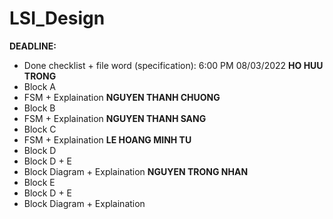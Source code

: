 # LSI_Design  
**DEADLINE:**  
- Done checklist + file word (specification): 6:00 PM 08/03/2022
**HO HUU TRONG**  
- Block A
- FSM + Explaination
**NGUYEN THANH CHUONG**  
- Block B
- FSM + Explaination
**NGUYEN THANH SANG**  
- Block C
- FSM + Explaination
**LE HOANG MINH TU**  
- Block D
- Block D + E
- Block Diagram + Explaination
**NGUYEN TRONG NHAN**  
- Block E
- Block D + E
- Block Diagram + Explaination
